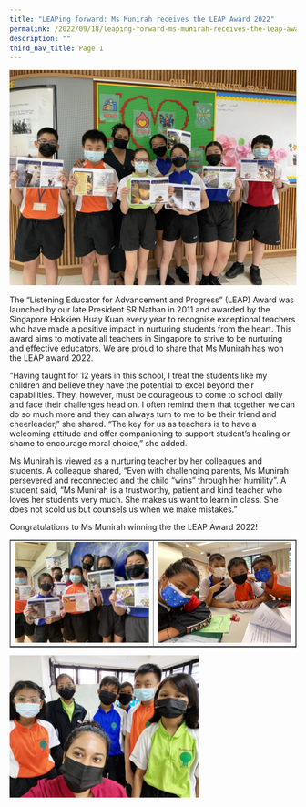 ```yaml
---
title: "LEAPing forward: Ms Munirah receives the LEAP Award 2022"
permalink: /2022/09/18/leaping-forward-ms-munirah-receives-the-leap-award-2022/
description: ""
third_nav_title: Page 1
---
```

<img src="/images/muni1.jpg">
<p>The &ldquo;Listening Educator for Advancement and Progress&rdquo; (LEAP) Award was launched by our late President SR Nathan in 2011 and awarded by the Singapore Hokkien Huay Kuan every year to recognise exceptional teachers who have made a positive impact in nurturing students from the heart. This award aims to motivate all teachers in Singapore to strive to be nurturing and effective educators. We are proud to share that Ms Munirah has won the LEAP award 2022.</p>
<p>&ldquo;Having taught for 12 years in this school, I treat the students like my children and believe they have the potential to excel beyond their capabilities. They, however, must be courageous to come to school daily and face their challenges head on. I often remind them that together we can do so much more and they can always turn to me to be their friend and cheerleader,&rdquo; she shared. &ldquo;The key for us as teachers is to have a welcoming attitude and offer companioning to support student&rsquo;s healing or shame to encourage moral choice,&rdquo; she added.</p>
<p>Ms Munirah is viewed as a nurturing teacher by her colleagues and students. A colleague shared, &ldquo;Even with challenging parents, Ms Munirah persevered and reconnected and the child &ldquo;wins&rdquo; through her humility&rdquo;. A student said, &ldquo;Ms Munirah is a trustworthy, patient and kind teacher who loves her students very much. She makes us want to learn in class. She does not scold us but counsels us when we make mistakes.&rdquo;</p>
<p>Congratulations to Ms Munirah winning the the LEAP Award 2022!</p>
<table style="border-collapse: collapse; width: 100%;" border="1">
<tbody>
<tr>
<td style="width: 50%;"><img src="/images/muni2.jpg"></td>
<td style="width: 50%;"><img src="/images/muni3.jpg"></td>
</tr>
</tbody>
</table>
<img style="width: 66%;" src="/images/muni4.jpeg" />